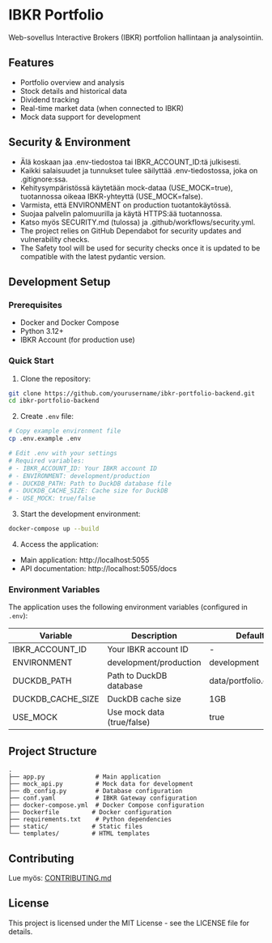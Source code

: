 # IBKR Portfolio

Web-sovellus Interactive Brokers (IBKR) portfolion hallintaan ja analysointiin.

## Features

- Portfolio overview and analysis
- Stock details and historical data
- Dividend tracking
- Real-time market data (when connected to IBKR)
- Mock data support for development

## Security & Environment

- Älä koskaan jaa .env-tiedostoa tai IBKR_ACCOUNT_ID:tä julkisesti.
- Kaikki salaisuudet ja tunnukset tulee säilyttää .env-tiedostossa, joka on .gitignore:ssa.
- Kehitysympäristössä käytetään mock-dataa (USE_MOCK=true), tuotannossa oikeaa IBKR-yhteyttä (USE_MOCK=false).
- Varmista, että ENVIRONMENT on production tuotantokäytössä.
- Suojaa palvelin palomuurilla ja käytä HTTPS:ää tuotannossa.
- Katso myös SECURITY.md (tulossa) ja .github/workflows/security.yml.
- The project relies on GitHub Dependabot for security updates and vulnerability checks.
- The Safety tool will be used for security checks once it is updated to be compatible with the latest pydantic version.

## Development Setup

### Prerequisites

- Docker and Docker Compose
- Python 3.12+
- IBKR Account (for production use)

### Quick Start

1. Clone the repository:
```bash
git clone https://github.com/yourusername/ibkr-portfolio-backend.git
cd ibkr-portfolio-backend
```

2. Create `.env` file:
```bash
# Copy example environment file
cp .env.example .env

# Edit .env with your settings
# Required variables:
# - IBKR_ACCOUNT_ID: Your IBKR account ID
# - ENVIRONMENT: development/production
# - DUCKDB_PATH: Path to DuckDB database file
# - DUCKDB_CACHE_SIZE: Cache size for DuckDB
# - USE_MOCK: true/false
```

3. Start the development environment:
```bash
docker-compose up --build
```

4. Access the application:
- Main application: http://localhost:5055
- API documentation: http://localhost:5055/docs

### Environment Variables

The application uses the following environment variables (configured in `.env`):

| Variable | Description | Default |
|----------|-------------|---------|
| IBKR_ACCOUNT_ID | Your IBKR account ID | - |
| ENVIRONMENT | development/production | development |
| DUCKDB_PATH | Path to DuckDB database | data/portfolio.duckdb |
| DUCKDB_CACHE_SIZE | DuckDB cache size | 1GB |
| USE_MOCK | Use mock data (true/false) | true |

## Project Structure

```
.
├── app.py              # Main application
├── mock_api.py         # Mock data for development
├── db_config.py        # Database configuration
├── conf.yaml           # IBKR Gateway configuration
├── docker-compose.yml  # Docker Compose configuration
├── Dockerfile         # Docker configuration
├── requirements.txt    # Python dependencies
├── static/            # Static files
└── templates/         # HTML templates
```

## Contributing

Lue myös: [CONTRIBUTING.md](CONTRIBUTING.md)

## License

This project is licensed under the MIT License - see the LICENSE file for details. 